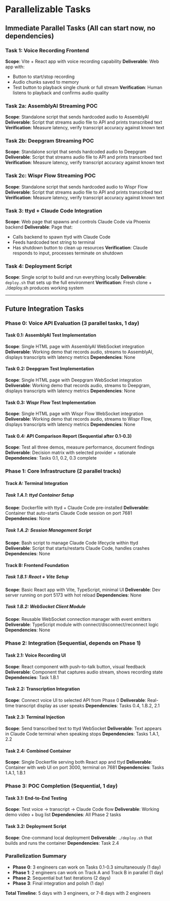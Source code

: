 # Parallelizable Tasks

## Immediate Parallel Tasks (All can start now, no dependencies)

### Task 1: Voice Recording Frontend
**Scope**: Vite + React app with voice recording capability
**Deliverable**: Web app with:
- Button to start/stop recording
- Audio chunks saved to memory
- Test button to playback single chunk or full stream
**Verification**: Human listens to playback and confirms audio quality

### Task 2a: AssemblyAI Streaming POC
**Scope**: Standalone script that sends hardcoded audio to AssemblyAI
**Deliverable**: Script that streams audio file to API and prints transcribed text
**Verification**: Measure latency, verify transcript accuracy against known text

### Task 2b: Deepgram Streaming POC  
**Scope**: Standalone script that sends hardcoded audio to Deepgram
**Deliverable**: Script that streams audio file to API and prints transcribed text
**Verification**: Measure latency, verify transcript accuracy against known text

### Task 2c: Wispr Flow Streaming POC
**Scope**: Standalone script that sends hardcoded audio to Wispr Flow
**Deliverable**: Script that streams audio file to API and prints transcribed text  
**Verification**: Measure latency, verify transcript accuracy against known text

### Task 3: ttyd + Claude Code Integration
**Scope**: Web page that spawns and controls Claude Code via Phoenix backend
**Deliverable**: Page that:
- Calls backend to spawn ttyd with Claude Code
- Feeds hardcoded text string to terminal
- Has shutdown button to clean up resources
**Verification**: Claude responds to input, processes terminate on shutdown

### Task 4: Deployment Script
**Scope**: Single script to build and run everything locally
**Deliverable**: `deploy.sh` that sets up the full environment
**Verification**: Fresh clone + ./deploy.sh produces working system

---

## Future Integration Tasks

### Phase 0: Voice API Evaluation (3 parallel tasks, 1 day)

#### Task 0.1: AssemblyAI Test Implementation
**Scope**: Single HTML page with AssemblyAI WebSocket integration
**Deliverable**: Working demo that records audio, streams to AssemblyAI, displays transcripts with latency metrics
**Dependencies**: None

#### Task 0.2: Deepgram Test Implementation  
**Scope**: Single HTML page with Deepgram WebSocket integration
**Deliverable**: Working demo that records audio, streams to Deepgram, displays transcripts with latency metrics
**Dependencies**: None

#### Task 0.3: Wispr Flow Test Implementation
**Scope**: Single HTML page with Wispr Flow WebSocket integration  
**Deliverable**: Working demo that records audio, streams to Wispr Flow, displays transcripts with latency metrics
**Dependencies**: None

#### Task 0.4: API Comparison Report (Sequential after 0.1-0.3)
**Scope**: Test all three demos, measure performance, document findings
**Deliverable**: Decision matrix with selected provider + rationale
**Dependencies**: Tasks 0.1, 0.2, 0.3 complete

### Phase 1: Core Infrastructure (2 parallel tracks)

#### Track A: Terminal Integration

##### Task 1.A.1: ttyd Container Setup
**Scope**: Dockerfile with ttyd + Claude Code pre-installed
**Deliverable**: Container that auto-starts Claude Code session on port 7681
**Dependencies**: None

##### Task 1.A.2: Session Management Script
**Scope**: Bash script to manage Claude Code lifecycle within ttyd
**Deliverable**: Script that starts/restarts Claude Code, handles crashes
**Dependencies**: None

#### Track B: Frontend Foundation  

##### Task 1.B.1: React + Vite Setup
**Scope**: Basic React app with Vite, TypeScript, minimal UI
**Deliverable**: Dev server running on port 5173 with hot reload
**Dependencies**: None

##### Task 1.B.2: WebSocket Client Module
**Scope**: Reusable WebSocket connection manager with event emitters
**Deliverable**: TypeScript module with connect/disconnect/reconnect logic
**Dependencies**: None

### Phase 2: Integration (Sequential, depends on Phase 1)

#### Task 2.1: Voice Recording UI
**Scope**: React component with push-to-talk button, visual feedback
**Deliverable**: Component that captures audio stream, shows recording state
**Dependencies**: Task 1.B.1

#### Task 2.2: Transcription Integration  
**Scope**: Connect voice UI to selected API from Phase 0
**Deliverable**: Real-time transcript display as user speaks
**Dependencies**: Tasks 0.4, 1.B.2, 2.1

#### Task 2.3: Terminal Injection
**Scope**: Send transcribed text to ttyd WebSocket
**Deliverable**: Text appears in Claude Code terminal when speaking stops
**Dependencies**: Tasks 1.A.1, 2.2

#### Task 2.4: Combined Container
**Scope**: Single Dockerfile serving both React app and ttyd
**Deliverable**: Container with web UI on port 3000, terminal on 7681
**Dependencies**: Tasks 1.A.1, 1.B.1

### Phase 3: POC Completion (Sequential, 1 day)

#### Task 3.1: End-to-End Testing
**Scope**: Test voice → transcript → Claude Code flow
**Deliverable**: Working demo video + bug list
**Dependencies**: All Phase 2 tasks

#### Task 3.2: Deployment Script
**Scope**: One-command local deployment
**Deliverable**: `./deploy.sh` that builds and runs the container
**Dependencies**: Task 2.4

### Parallelization Summary

- **Phase 0**: 3 engineers can work on Tasks 0.1-0.3 simultaneously (1 day)
- **Phase 1**: 2 engineers can work on Track A and Track B in parallel (1 day)
- **Phase 2**: Sequential but fast iterations (2 days)
- **Phase 3**: Final integration and polish (1 day)

**Total Timeline**: 5 days with 3 engineers, or 7-8 days with 2 engineers
